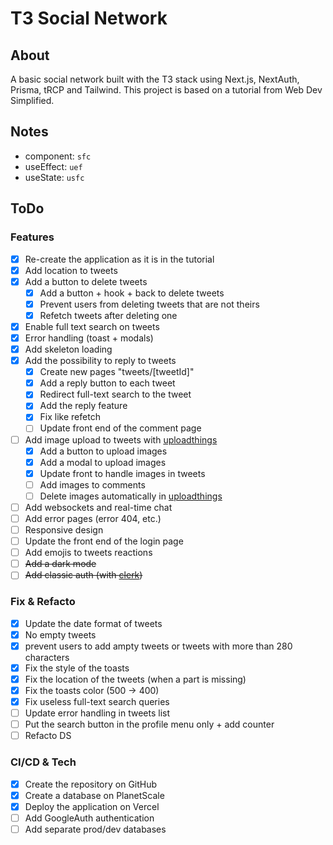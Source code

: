 # T3 Social Network

## About

A basic social network built with the T3 stack using Next.js, NextAuth, Prisma, tRCP and Tailwind. This project is based on a tutorial from Web Dev Simplified.

## Notes

- component: `sfc`
- useEffect: `uef`
- useState: `usfc`

## ToDo

### Features

- [x] Re-create the application as it is in the tutorial
- [x] Add location to tweets
- [x] Add a button to delete tweets
  - [x] Add a button + hook + back to delete tweets
  - [x] Prevent users from deleting tweets that are not theirs
  - [x] Refetch tweets after deleting one
- [x] Enable full text search on tweets
- [x] Error handling (toast + modals)
- [x] Add skeleton loading
- [x] Add the possibility to reply to tweets
  - [x] Create new pages "tweets/[tweetId]"
  - [x] Add a reply button to each tweet
  - [x] Redirect full-text search to the tweet
  - [x] Add the reply feature
  - [x] Fix like refetch
  - [ ] Update front end of the comment page
- [ ] Add image upload to tweets with [uploadthings](https://uploadthing.com/dashboard)
  - [x] Add a button to upload images
  - [x] Add a modal to upload images
  - [x] Update front to handle images in tweets
  - [ ] Add images to comments
  - [ ] Delete images automatically in [uploadthings](https://uploadthing.com/dashboard)
- [ ] Add websockets and real-time chat
- [ ] Add error pages (error 404, etc.)
- [ ] Responsive design
- [ ] Update the front end of the login page
- [ ] Add emojis to tweets reactions
- [ ] ~~Add a dark mode~~
- [ ] ~~Add classic auth (with [clerk](https://clerk.com))~~

### Fix & Refacto

- [x] Update the date format of tweets
- [x] No empty tweets
- [x] prevent users to add ampty tweets or tweets with more than 280 characters
- [x] Fix the style of the toasts
- [x] Fix the location of the tweets (when a part is missing)
- [x] Fix the toasts color (500 -> 400)
- [x] Fix useless full-text search queries
- [ ] Update error handling in tweets list
- [ ] Put the search button in the profile menu only + add counter
- [ ] Refacto DS

### CI/CD & Tech

- [x] Create the repository on GitHub
- [x] Create a database on PlanetScale
- [x] Deploy the application on Vercel
- [ ] Add GoogleAuth authentication
- [ ] Add separate prod/dev databases
